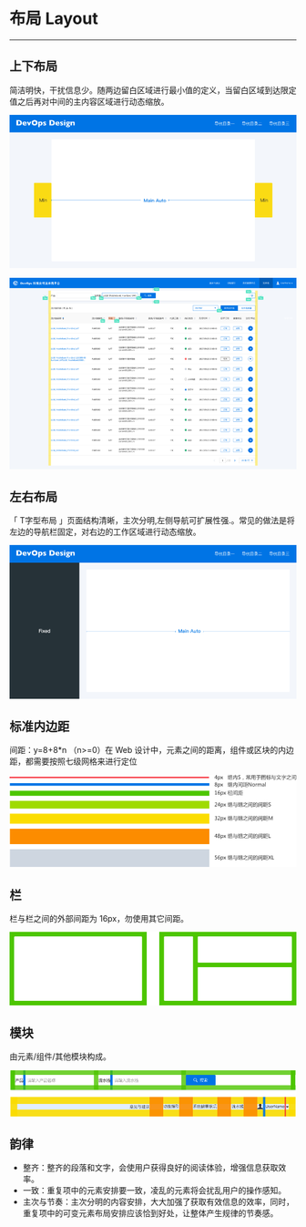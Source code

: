# 布局 Layout

* * *

## 上下布局

简洁明快，干扰信息少。随两边留白区域进行最小值的定义，当留白区域到达限定值之后再对中间的主内容区域进行动态缩放。

![avatar](imgs/layout_1.png)

![avatar](imgs/layout_2.png)

## 左右布局

「 T字型布局 」页面结构清晰，主次分明,左侧导航可扩展性强.。常见的做法是将左边的导航栏固定，对右边的工作区域进行动态缩放。

![avatar](imgs/layout_3.png)

## 标准内边距

间距：y=8+8*n （n>=0）在 Web 设计中，元素之间的距离，组件或区块的内边距，都需要按照七级网格来进行定位

![avatar](imgs/layout_4.png)

## 栏

栏与栏之间的外部间距为 16px，勿使用其它间距。

![avatar](imgs/layout_5.png)

## 模块

由元素/组件/其他模块构成。

![avatar](imgs/layout_6.png)

## 韵律

* 整齐：整齐的段落和文字，会使用户获得良好的阅读体验，增强信息获取效率。
* 一致：重复项中的元素安排要一致，凌乱的元素将会扰乱用户的操作感知。
* 主次与节奏：主次分明的内容安排，大大加强了获取有效信息的效率，同时，重复项中的可变元素布局安排应该恰到好处，让整体产生规律的节奏感。
